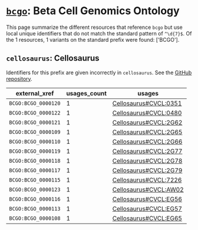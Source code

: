 # [`bcgo`](https://bioregistry.io/bcgo): Beta Cell Genomics Ontology

This page summarize the different resources that reference `bcgo`
but use local unique identifiers that do not match the standard pattern of
`^\d{7}$`. Of the 1 resources,
1 variants on the standard prefix were found: ['BCGO'].

## `cellosaurus`: Cellosaurus

Identifiers for this prefix are given incorrectly in `cellosaurus`. See the [GitHub repository](https://github.com/calipho-sib/cellosaurus).

| external_xref       |   usages_count | usages                                                                        |
|---------------------|----------------|-------------------------------------------------------------------------------|
| `BCGO:BCGO_0000120` |              1 | [Cellosaurus#CVCL:0351](http://purl.obolibrary.org/obo/Cellosaurus#CVCL_0351) |
| `BCGO:BCGO_0000122` |              1 | [Cellosaurus#CVCL:0480](http://purl.obolibrary.org/obo/Cellosaurus#CVCL_0480) |
| `BCGO:BCGO_0000121` |              1 | [Cellosaurus#CVCL:2G62](http://purl.obolibrary.org/obo/Cellosaurus#CVCL_2G62) |
| `BCGO:BCGO_0000109` |              1 | [Cellosaurus#CVCL:2G65](http://purl.obolibrary.org/obo/Cellosaurus#CVCL_2G65) |
| `BCGO:BCGO_0000110` |              1 | [Cellosaurus#CVCL:2G66](http://purl.obolibrary.org/obo/Cellosaurus#CVCL_2G66) |
| `BCGO:BCGO_0000119` |              1 | [Cellosaurus#CVCL:2G77](http://purl.obolibrary.org/obo/Cellosaurus#CVCL_2G77) |
| `BCGO:BCGO_0000118` |              1 | [Cellosaurus#CVCL:2G78](http://purl.obolibrary.org/obo/Cellosaurus#CVCL_2G78) |
| `BCGO:BCGO_0000117` |              1 | [Cellosaurus#CVCL:2G79](http://purl.obolibrary.org/obo/Cellosaurus#CVCL_2G79) |
| `BCGO:BCGO_0000115` |              1 | [Cellosaurus#CVCL:7226](http://purl.obolibrary.org/obo/Cellosaurus#CVCL_7226) |
| `BCGO:BCGO_0000123` |              1 | [Cellosaurus#CVCL:AW02](http://purl.obolibrary.org/obo/Cellosaurus#CVCL_AW02) |
| `BCGO:BCGO_0000116` |              1 | [Cellosaurus#CVCL:EG56](http://purl.obolibrary.org/obo/Cellosaurus#CVCL_EG56) |
| `BCGO:BCGO_0000113` |              1 | [Cellosaurus#CVCL:EG57](http://purl.obolibrary.org/obo/Cellosaurus#CVCL_EG57) |
| `BCGO:BCGO_0000108` |              1 | [Cellosaurus#CVCL:EG65](http://purl.obolibrary.org/obo/Cellosaurus#CVCL_EG65) |

